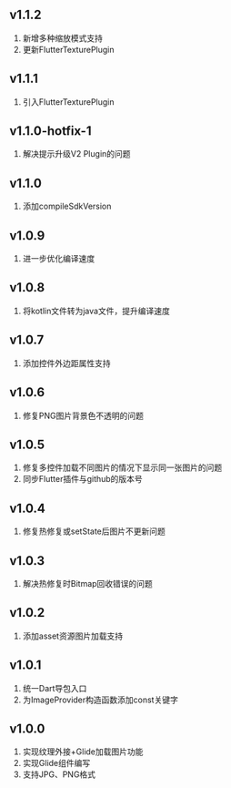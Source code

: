 
## v1.1.2

1. 新增多种缩放模式支持
2. 更新FlutterTexturePlugin

## v1.1.1

1. 引入FlutterTexturePlugin

## v1.1.0-hotfix-1

1. 解决提示升级V2 Plugin的问题

## v1.1.0

1. 添加compileSdkVersion

## v1.0.9

1. 进一步优化编译速度

## v1.0.8

1. 将kotlin文件转为java文件，提升编译速度

## v1.0.7

1. 添加控件外边距属性支持

## v1.0.6

1. 修复PNG图片背景色不透明的问题

## v1.0.5

1. 修复多控件加载不同图片的情况下显示同一张图片的问题
2. 同步Flutter插件与github的版本号

## v1.0.4

1. 修复热修复或setState后图片不更新问题

## v1.0.3

1. 解决热修复时Bitmap回收错误的问题

## v1.0.2

1. 添加asset资源图片加载支持

## v1.0.1

1. 统一Dart导包入口
2. 为ImageProvider构造函数添加const关键字

## v1.0.0

1. 实现纹理外接+Glide加载图片功能
2. 实现Glide组件编写
3. 支持JPG、PNG格式
